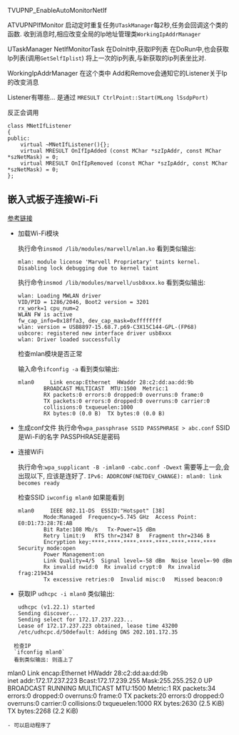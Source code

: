 
TVUPNP_EnableAutoMonitorNetIf

ATVUPNPIfMonitor
启动定时重复任务`UTaskManager`每2秒,任务会回调这个类的函数.
收到消息时,相应改变全局的Ip地址管理类`WorkingIpAddrManager`


UTaskManager NetIfMonitorTask
在DoInit中,获取IP列表
在DoRun中,也会获取Ip列表(调用`GetSelfIplist`)
将上一次的ip列表,与新获取的ip列表坐比对.

WorkingIpAddrManager
在这个类中
Add和Remove会通知它的Listener关于Ip的改变消息

Listener有哪些...
是通过
`MRESULT CtrlPoint::Start(MLong lSsdpPort)`

反正会调用
```
class MNetIfListener
{
public:
	virtual ~MNetIfListener(){};
	virtual MRESULT OnIfIpAdded (const MChar *szIpAddr, const MChar *szNetMask) = 0;
	virtual MRESULT OnIfIpRemoved (const MChar *szIpAddr, const MChar *szNetMask) = 0;
};
```

## 嵌入式板子连接Wi-Fi
[参考链接](https://www.olimex.com/forum/index.php?topic=3892.0)
- 加载Wi-Fi模块

  执行命令`insmod /lib/modules/marvell/mlan.ko`
  看到类似输出:
  ```
  mlan: module license 'Marvell Proprietary' taints kernel.
  Disabling lock debugging due to kernel taint
  ```
  执行命令`insmod /lib/modules/marvell/usb8xxx.ko`
  看到类似输出:
  ```
  wlan: Loading MWLAN driver
  VID/PID = 1286/2046, Boot2 version = 3201
  rx_work=1 cpu_num=2
  WLAN FW is active
  fw_cap_info=0x18ffa3, dev_cap_mask=0xffffffff
  wlan: version = USB8897-15.68.7.p69-C3X15C144-GPL-(FP68) 
  usbcore: registered new interface driver usb8xxx
  wlan: Driver loaded successfully
  ```
  检查mlan模块是否正常

  输入命令`ifconfig -a`
  看到类似输出:
  ```
  mlan0     Link encap:Ethernet  HWaddr 28:c2:dd:aa:dd:9b  
          BROADCAST MULTICAST  MTU:1500  Metric:1
          RX packets:0 errors:0 dropped:0 overruns:0 frame:0
          TX packets:0 errors:0 dropped:0 overruns:0 carrier:0
          collisions:0 txqueuelen:1000 
          RX bytes:0 (0.0 B)  TX bytes:0 (0.0 B)

  ```
- 生成conf文件
  执行命令`wpa_passphrase SSID PASSPHRASE > abc.conf`
  SSID是Wi-Fi的名字
  PASSPHRASE是密码
- 连接WiFi
  
  执行命令:`wpa_supplicant -B -imlan0 -cabc.conf -Dwext`
  需要等上一会,会出现以下, 应该是连好了.
  `IPv6: ADDRCONF(NETDEV_CHANGE): mlan0: link becomes ready`

  检查SSID
  `iwconfig mlan0`
  如果能看到
  ```
  mlan0     IEEE 802.11-DS  ESSID:"Hotspot" [38]  
          Mode:Managed  Frequency=5.745 GHz  Access Point: E0:D1:73:28:7E:AB   
          Bit Rate:108 Mb/s   Tx-Power=15 dBm   
          Retry limit:9   RTS thr=2347 B   Fragment thr=2346 B   
          Encryption key:****-****-****-****-****-****-****-****   Security mode:open
          Power Management:on
          Link Quality=4/5  Signal level=-58 dBm  Noise level=-90 dBm
          Rx invalid nwid:0  Rx invalid crypt:0  Rx invalid frag:219434
          Tx excessive retries:0  Invalid misc:0   Missed beacon:0
  ```
- 获取IP
  `udhcpc -i mlan0`
  类似输出:
  ```
  udhcpc (v1.22.1) started
  Sending discover...
  Sending select for 172.17.237.223...
  Lease of 172.17.237.223 obtained, lease time 43200
  /etc/udhcpc.d/50default: Adding DNS 202.101.172.35
```
  检查IP
  `ifconfig mlan0`
  看到类似输出: 则连上了
  ```
  mlan0     Link encap:Ethernet  HWaddr 28:c2:dd:aa:dd:9b  
          inet addr:172.17.237.223  Bcast:172.17.239.255  Mask:255.255.252.0
          UP BROADCAST RUNNING MULTICAST  MTU:1500  Metric:1
          RX packets:34 errors:0 dropped:0 overruns:0 frame:0
          TX packets:20 errors:0 dropped:0 overruns:0 carrier:0
          collisions:0 txqueuelen:1000 
          RX bytes:2630 (2.5 KiB)  TX bytes:2268 (2.2 KiB)
  ```
- 可以启动程序了

